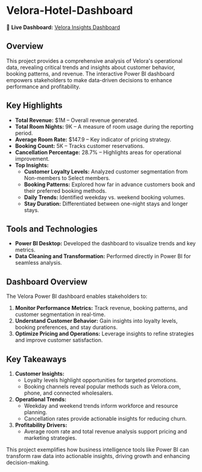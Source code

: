 # Velora-Hotel-Dashboard

🔗 **Live Dashboard:** [Velora Insights Dashboard](https://app.powerbi.com/view?r=eyJrIjoiZThiOTQxYzctYzU5Ni00NmI5LWFlODktNDUyZWI4Y2U2YTYwIiwidCI6ImM2ZTU0OWIzLTVmNDUtNDAzMi1hYWU5LWQ0MjQ0ZGM1YjJjNCJ9)

## Overview
This project provides a comprehensive analysis of Velora's operational data, revealing critical trends and insights about customer behavior, booking patterns, and revenue. The interactive Power BI dashboard empowers stakeholders to make data-driven decisions to enhance performance and profitability.

## Key Highlights
- **Total Revenue:** $1M – Overall revenue generated.
- **Total Room Nights:** 9K – A measure of room usage during the reporting period.
- **Average Room Rate:** $147.9 – Key indicator of pricing strategy.
- **Booking Count:** 5K – Tracks customer reservations.
- **Cancellation Percentage:** 28.7% – Highlights areas for operational improvement.
- **Top Insights:**
  - **Customer Loyalty Levels:** Analyzed customer segmentation from Non-members to Select members.
  - **Booking Patterns:** Explored how far in advance customers book and their preferred booking methods.
  - **Daily Trends:** Identified weekday vs. weekend booking volumes.
  - **Stay Duration:** Differentiated between one-night stays and longer stays.

## Tools and Technologies
- **Power BI Desktop:** Developed the dashboard to visualize trends and key metrics.
- **Data Cleaning and Transformation:** Performed directly in Power BI for seamless analysis.

## Dashboard Overview
The Velora Power BI dashboard enables stakeholders to:
1. **Monitor Performance Metrics:** Track revenue, booking patterns, and customer segmentation in real-time.
2. **Understand Customer Behavior:** Gain insights into loyalty levels, booking preferences, and stay durations.
3. **Optimize Pricing and Operations:** Leverage insights to refine strategies and improve customer satisfaction.

## Key Takeaways
1. **Customer Insights:** 
   - Loyalty levels highlight opportunities for targeted promotions.
   - Booking channels reveal popular methods such as Velora.com, phone, and connected wholesalers.
2. **Operational Trends:**
   - Weekday and weekend trends inform workforce and resource planning.
   - Cancellation rates provide actionable insights for reducing churn.
3. **Profitability Drivers:**
   - Average room rate and total revenue analysis support pricing and marketing strategies.

This project exemplifies how business intelligence tools like Power BI can transform raw data into actionable insights, driving growth and enhancing decision-making.

